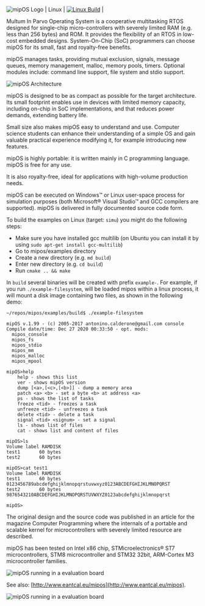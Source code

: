 ![mipOS Logo](mipos_pictures/mipos.png)
| Linux  | [![Linux Build](https://travis-ci.org/eantcal/mipos.svg?branch=master)](https://travis-ci.org/eantcal/mipos)  |

Multum In Parvo Operating System is a cooperative multitasking RTOS designed for single-chip micro-controllers with severely limited RAM (e.g. less than 256 bytes) and ROM. It provides the flexibility of an RTOS in low-cost embedded designs.
System-On-Chip (SoC) programmers can choose mipOS for its small, fast and royalty-free benefits.

mipOS manages tasks, providing mutual exclusion, signals, message queues, memory management, malloc, memory pools, timers.
Optional modules include: command line support, file system and stdio support.

![mipOS Architecture](mipos_pictures/miposarc.png)

mipOS is designed to be as compact as possible for the target architecture. Its small footprint enables use in devices with limited memory capacity, including on-chip in SoC implementations, and that reduces power demands, extending battery life.

Small size also makes mipOS easy to understand and use. Computer science students can enhance their understanding of a simple OS and gain valuable practical experience modifying it, for example introducing new features.

mipOS is highly portable: it is written mainly in C programming language.
mipOS is free for any use.

It is also royalty-free, ideal for applications with high-volume production needs.

mipOS can be executed on Windows™ or Linux user-space process for simulation purposes (both Microsoft® Visual Studio™ and GCC compilers are supported).
mipOS is delivered in fully documented source code form. 

To build the examples on Linux (target: ``simu``) you might do the following steps:
- Make sure you have installed gcc multilib (on Ubuntu you can install it by using ``sudo apt-get install gcc-multilib``)
- Go to mipos/examples directory
- Create a new directory (e.g. ``md build``)
- Enter new directory (e.g. ``cd build``)
- Run ``cmake .. && make``

In ``build`` several binaries will be created with prefix ``example-``. 
For example, if you run ``./example-filesystem``, will be loaded mipos within a linux process, it will mount a disk image containing two files, as shown in the following demo:

```
~/repos/mipos/examples/build$ ./example-filesystem 

mipOS v.1.99 - (c) 2005-2017 antonino.calderone@gmail.com console
Compile date/time: Dec 27 2020 00:33:50 - opt. mods:
  mipos_console
  mipos_fs
  mipos_stdio
  mipos_mm
  mipos_malloc
  mipos_mpool

mipOS>help
	help - shows this list
	ver - shows mipOS version
	dump [<a>,[<c>,[<b>]] - dump a memory area
	patch <a> <b> - set a byte <b> at address <a>
	ps - shows the list of tasks
	freeze <tid> - freezes a task
	unfreeze <tid> - unfreezes a task
	delete <tid> - delete a task
	signal <tid> <signum> - set a signal
	ls - shows list of files
	cat - shows list and content of files

mipOS>ls
Volume label RAMDISK
test1       60 bytes
test2       60 bytes

mipOS>cat test1
Volume label RAMDISK
test1       60 bytes
0123456789abcdefghijklmnopqrstuvwxyz0123ABCDEFGHIJKLMNOPQRST
test2       60 bytes
9876543210ABCDEFGHIJKLMNOPQRSTUVWXYZ0123abcdefghijklmnopqrst

mipOS>

```

The original design and the source code was published in an article for the magazine Computer Programming where the internals of a portable and scalable kernel for microcontrollers with severely limited resource are described.

mipOS has been tested on Intel x86 chip, STMicroelectronics® ST7 microcontrollers, STM8 microcontroller and STM32 32bit, ARM-Cortex M3 microcontroller families.

![mipOS running in a evaluation board](mipos_pictures/mipos2.jpg)

See also: [http://www.eantcal.eu/mipos](http://www.eantcal.eu/mipos).

![mipOS running in a evaluation board](mipos_pictures/miposIDE.jpg)
